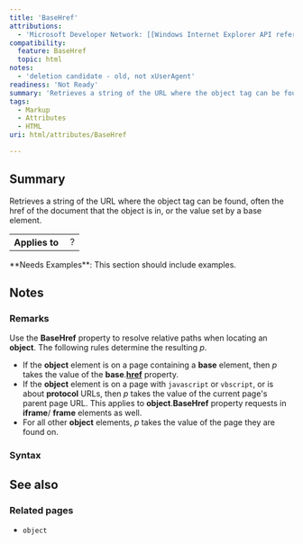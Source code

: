 ```yaml
---
title: 'BaseHref'
attributions:
  - 'Microsoft Developer Network: [[Windows Internet Explorer API reference](http://msdn.microsoft.com/en-us/library/ie/hh828809%28v=vs.85%29.aspx) Article]'
compatibility:
  feature: BaseHref
  topic: html
notes:
  - 'deletion candidate - old, not xUserAgent'
readiness: 'Not Ready'
summary: 'Retrieves a string of the URL where the object tag can be found, often the href of the document that the object is in, or the value set by a base element.'
tags:
  - Markup
  - Attributes
  - HTML
uri: html/attributes/BaseHref

---
```

## Summary

Retrieves a string of the URL where the object tag can be found, often the href of the document that the object is in, or the value set by a base element.

<table class="wikitable">
<tr>
<th>
Applies to

</th>
<td>
 ?

</td>
</tr>
</table>
**Needs Examples**: This section should include examples.

## Notes

### Remarks

Use the **BaseHref** property to resolve relative paths when locating an **object**. The following rules determine the resulting *p*.

-   If the **object** element is on a page containing a **base** element, then *p* takes the value of the **base**.[**href**](/html/attributes/href_(base)) property.
-   If the **object** element is on a page with `javascript` or `vbscript`, or is about **protocol** URLs, then *p* takes the value of the current page's parent page URL. This applies to **object**.**BaseHref** property requests in **iframe**/ **frame** elements as well.
-   For all other **object** elements, *p* takes the value of the page they are found on.

### Syntax

## See also

### Related pages

-   `object`
